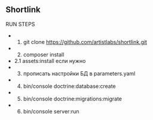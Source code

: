 Shortlink
---------

RUN STEPS
- 1. git clone https://github.com/artistlabs/shortlink.git
- 2. composer install
- 2.1 assets:install если нужно
- 3. прописать настройки БД в parameters.yaml
- 4. bin/console doctrine:database:create
- 5. bin/console doctrine:migrations:migrate 
- 6. bin/console server:run
